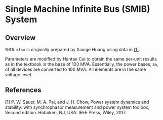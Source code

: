 # Single Machine Infinite Bus (SMIB) System

## Overview

`SMIB.xlsx` is originally prepared by Xiaoge Huang using data in [[1]](#1).

Parameters are modified by Hantao Cui to obtain the same per-unit results as in
the textbook in the base of 100 MVA. Essentially, the power bases, `Sn`, of all
devices are converted to 100 MVA. All elements are in the same voltage level.

## References

<a id="1">[1]</a> P. W. Sauer, M. A. Pai, and J. H. Chow, Power system dynamics
and stability: with synchrophasor measurement and power system toolbox, Second
edition. Hoboken, NJ, USA: IEEE Press, Wiley, 2017.

